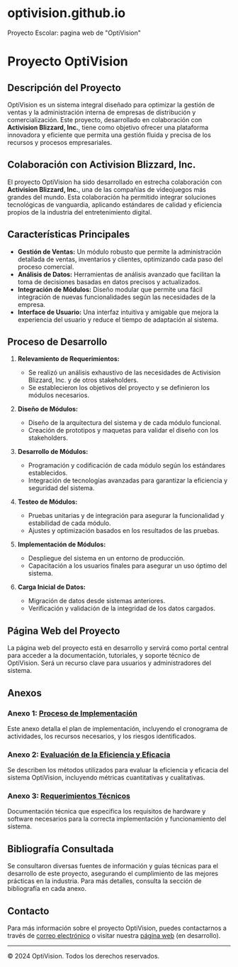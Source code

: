 # optivision.github.io
Proyecto Escolar: pagina web de "OptiVision"

# Proyecto OptiVision

## Descripción del Proyecto

OptiVision es un sistema integral diseñado para optimizar la gestión de ventas y la administración interna de empresas de distribución y comercialización. Este proyecto, desarrollado en colaboración con **Activision Blizzard, Inc.**, tiene como objetivo ofrecer una plataforma innovadora y eficiente que permita una gestión fluida y precisa de los recursos y procesos empresariales.

## Colaboración con Activision Blizzard, Inc.

El proyecto OptiVision ha sido desarrollado en estrecha colaboración con **Activision Blizzard, Inc.**, una de las compañías de videojuegos más grandes del mundo. Esta colaboración ha permitido integrar soluciones tecnológicas de vanguardia, aplicando estándares de calidad y eficiencia propios de la industria del entretenimiento digital.

## Características Principales

- **Gestión de Ventas:** Un módulo robusto que permite la administración detallada de ventas, inventarios y clientes, optimizando cada paso del proceso comercial.
- **Análisis de Datos:** Herramientas de análisis avanzado que facilitan la toma de decisiones basadas en datos precisos y actualizados.
- **Integración de Módulos:** Diseño modular que permite una fácil integración de nuevas funcionalidades según las necesidades de la empresa.
- **Interface de Usuario:** Una interfaz intuitiva y amigable que mejora la experiencia del usuario y reduce el tiempo de adaptación al sistema.

## Proceso de Desarrollo

1. **Relevamiento de Requerimientos:**
   - Se realizó un análisis exhaustivo de las necesidades de Activision Blizzard, Inc. y de otros stakeholders.
   - Se establecieron los objetivos del proyecto y se definieron los módulos necesarios.

2. **Diseño de Módulos:**
   - Diseño de la arquitectura del sistema y de cada módulo funcional.
   - Creación de prototipos y maquetas para validar el diseño con los stakeholders.

3. **Desarrollo de Módulos:**
   - Programación y codificación de cada módulo según los estándares establecidos.
   - Integración de tecnologías avanzadas para garantizar la eficiencia y seguridad del sistema.

4. **Testeo de Módulos:**
   - Pruebas unitarias y de integración para asegurar la funcionalidad y estabilidad de cada módulo.
   - Ajustes y optimización basados en los resultados de las pruebas.

5. **Implementación de Módulos:**
   - Despliegue del sistema en un entorno de producción.
   - Capacitación a los usuarios finales para asegurar un uso óptimo del sistema.

6. **Carga Inicial de Datos:**
   - Migración de datos desde sistemas anteriores.
   - Verificación y validación de la integridad de los datos cargados.

## Página Web del Proyecto

La página web del proyecto está en desarrollo y servirá como portal central para acceder a la documentación, tutoriales, y soporte técnico de OptiVision. Será un recurso clave para usuarios y administradores del sistema.

## Anexos

### Anexo 1: **[Proceso de Implementación](./anexos/anexo1.pdf)**

Este anexo detalla el plan de implementación, incluyendo el cronograma de actividades, los recursos necesarios, y los riesgos identificados.

### Anexo 2: **[Evaluación de la Eficiencia y Eficacia](./anexos/anexo2.pdf)**

Se describen los métodos utilizados para evaluar la eficiencia y eficacia del sistema OptiVision, incluyendo métricas cuantitativas y cualitativas.

### Anexo 3: **[Requerimientos Técnicos](./anexos/anexo3.pdf)**

Documentación técnica que especifica los requisitos de hardware y software necesarios para la correcta implementación y funcionamiento del sistema.

## Bibliografía Consultada

Se consultaron diversas fuentes de información y guías técnicas para el desarrollo de este proyecto, asegurando el cumplimiento de las mejores prácticas en la industria. Para más detalles, consulta la sección de bibliografía en cada anexo.

## Contacto

Para más información sobre el proyecto OptiVision, puedes contactarnos a través de [correo electrónico](mailto:hugod.ies9012.com) o visitar nuestra [página web](https://optivisionpro.github.io/optivision/) (en desarrollo).

---

© 2024 OptiVision. Todos los derechos reservados.


